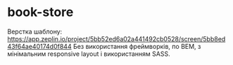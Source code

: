 # book-store
Верстка шаблону: https://app.zeplin.io/project/5bb52ed6a02a441492cb0528/screen/5bb8ed43f64ae40174d0f844
Без використання фреймворків, по BEM, з мінімальним responsive layout і використанням SASS.
